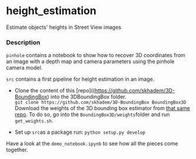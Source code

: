 # height_estimation
Estimate objects' heights in Street View images

### Description

`pinhole` contains a notebook to show how to recover 3D coordinates from an image with a depth map and camera parameters using the pinhole camera model.  

`src` contains a first pipeline for height estimation in an image. 

 - Clone the content of this [repo]((https://github.com/skhadem/3D-BoundingBox) into the 3DBoundingBox folder.  
    `git clone https://github.com/skhadem/3D-BoundingBox BoundingBox3D`
Download the weights of the 3D bounding box estimator from [that same repo](https://github.com/skhadem/3D-BoundingBox). To do so, go into the `BoundingBox3D/weights`folder and run `get_weights.sh`.

- Set up `src`as a package run:  `python setup.py develop`

Have a look at the `demo_notebook.ipynb` to see how all the pieces come together. 
